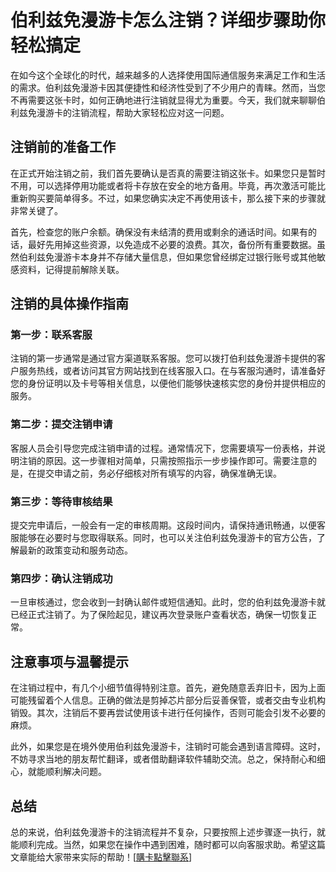 # 伯利兹免漫游卡怎么注销？详细步骤助你轻松搞定

在如今这个全球化的时代，越来越多的人选择使用国际通信服务来满足工作和生活的需求。伯利兹免漫游卡因其便捷性和经济性受到了不少用户的青睐。然而，当您不再需要这张卡时，如何正确地进行注销就显得尤为重要。今天，我们就来聊聊伯利兹免漫游卡的注销流程，帮助大家轻松应对这一问题。

## 注销前的准备工作

在正式开始注销之前，我们首先要确认是否真的需要注销这张卡。如果您只是暂时不用，可以选择停用功能或者将卡存放在安全的地方备用。毕竟，再次激活可能比重新购买要简单得多。不过，如果您确实决定不再使用该卡，那么接下来的步骤就非常关键了。

首先，检查您的账户余额。确保没有未结清的费用或剩余的通话时间。如果有的话，最好先用掉这些资源，以免造成不必要的浪费。其次，备份所有重要数据。虽然伯利兹免漫游卡本身并不存储大量信息，但如果您曾经绑定过银行账号或其他敏感资料，记得提前解除关联。

## 注销的具体操作指南

### 第一步：联系客服

注销的第一步通常是通过官方渠道联系客服。您可以拨打伯利兹免漫游卡提供的客户服务热线，或者访问其官方网站找到在线客服入口。在与客服沟通时，请准备好您的身份证明以及卡号等相关信息，以便他们能够快速核实您的身份并提供相应的服务。

### 第二步：提交注销申请

客服人员会引导您完成注销申请的过程。通常情况下，您需要填写一份表格，并说明注销的原因。这一步骤相对简单，只需按照指示一步步操作即可。需要注意的是，在提交申请之前，务必仔细核对所有填写的内容，确保准确无误。

### 第三步：等待审核结果

提交完申请后，一般会有一定的审核周期。这段时间内，请保持通讯畅通，以便客服能够在必要时与您取得联系。同时，也可以关注伯利兹免漫游卡的官方公告，了解最新的政策变动和服务动态。

### 第四步：确认注销成功

一旦审核通过，您会收到一封确认邮件或短信通知。此时，您的伯利兹免漫游卡就已经正式注销了。为了保险起见，建议再次登录账户查看状态，确保一切恢复正常。

## 注意事项与温馨提示

在注销过程中，有几个小细节值得特别注意。首先，避免随意丢弃旧卡，因为上面可能残留着个人信息。正确的做法是剪掉芯片部分后妥善保管，或者交由专业机构销毁。其次，注销后不要再尝试使用该卡进行任何操作，否则可能会引发不必要的麻烦。

此外，如果您是在境外使用伯利兹免漫游卡，注销时可能会遇到语言障碍。这时，不妨寻求当地的朋友帮忙翻译，或者借助翻译软件辅助交流。总之，保持耐心和细心，就能顺利解决问题。

## 总结

总的来说，伯利兹免漫游卡的注销流程并不复杂，只要按照上述步骤逐一执行，就能顺利完成。当然，如果您在操作中遇到困难，随时都可以向客服求助。希望这篇文章能给大家带来实际的帮助！[[購卡點擊聯系](https://t.me/s/esim1088)]